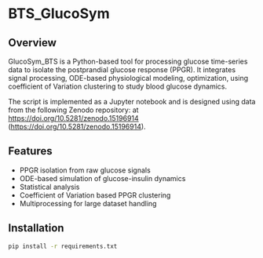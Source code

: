 # BTS_GlucoSym

## Overview
GlucoSym_BTS is a Python-based tool for processing glucose time-series data to isolate the postprandial glucose response (PPGR). It integrates signal processing, ODE-based physiological modeling, optimization, using coefficient of Variation clustering to study blood glucose dynamics. 

The script is implemented as a Jupyter notebook and is designed using data from the following Zenodo repository: at https://doi.org/10.5281/zenodo.15196914 (https://doi.org/10.5281/zenodo.15196914).

## Features
- PPGR isolation from raw glucose signals
- ODE-based simulation of glucose-insulin dynamics
- Statistical analysis 
- Coefficient of Variation based PPGR clustering
- Multiprocessing for large dataset handling

## Installation
```bash
pip install -r requirements.txt
